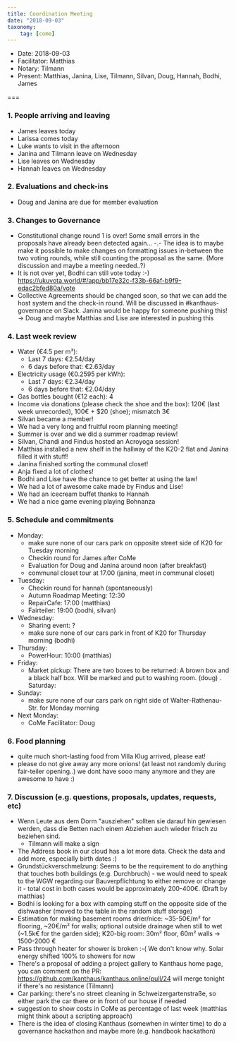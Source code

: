 ```yaml
---
title: Coordination Meeting
date: "2018-09-03"
taxonomy:
    tag: [come]
---
```


<!--
Hello facilitator/notary! Thank you for your services. Here is some advice for facilitating coordination meetings:
  - Prepare the meeting a bit beforehand (find out about evaluations, gas, electricity and water usages, waste collections, income, scheduled events). You can ask others to assist you.
  - Notify people 10 minutes before the meeting starts. (Watching the clock is not super fun, people will be grateful if you do it for them.)
  - Start at 10:00 sharp, or earlier if everyone is there. (Waiting is time-wasting, be a time-saver!)
  - If you don't want to take notes yourself ask someone else to take care of that. (This pad can easily be used to read from and write in simultaneously.)
  - Go through the ordered points in order, even if nothing has changed. (They are arranged to try and get the most relevant information to most people.)
  - Feel welcome to moderate conversation if off-topic or too detailed. (Are listeners interested? Are speakers satisfied? Can you identify a sub-group?)
  - Try to finish the meeting before 11:00. (There is always more to talk about and it's important for people to know that CoMes don't take forever.)
  - Leave the room once the meeting has ended. (This sends a clear signal to everyone else that they can also leave and get on with their day.)
  - Take care that the meeting minutes will be put to kanthaus.online. (If you don't know how to do it, ask someone to help you with it. But do it today!)
  - As soon as the minutes are online, empty the pad from all irrelevant things and get it ready for the next facilitator. (Only keep regular events such as CoMe, power hour, regular food pickups and such. Move the counter figures from 'last 7 days' to '7 days before that' and adjust the date to next week.)
  - Please indent list points with a double-space, not a tab-space: the pad has a bug when rendering markdown, adding extra lines. The resulting web-page looks spacey... not in a good way.
  - Have fun!
-->

- Date: 2018-09-03
- Facilitator: Matthias
- Notary: Tilmann
- Present: Matthias, Janina, Lise, Tilmann, Silvan, Doug, Hannah, Bodhi, James

===

### 1. People arriving and leaving
- James leaves today
- Larissa comes today
- Luke wants to visit in the afternoon
- Janina and Tilmann leave on Wednesday
- Lise leaves on Wednesday
- Hannah leaves on Wednesday

### 2. Evaluations and check-ins <!-- press the play button on https://gitlab.com/kanthaus/kanthaus-private/pipeline_schedules and it will print to #kanthaus-residence -->
- Doug and Janina are due for member evaluation

### 3. Changes to Governance
- Constitutional change round 1 is over! Some small errors in the proposals have already been detected again... -.- The idea is to maybe make it possible to make changes on formatting issues in-between the two voting rounds, while still counting the proposal as the same. (More discussion and maybe a meeting needed..?)
- It is not over yet, Bodhi can still vote today :-) https://ukuvota.world/#/app/bb17e32c-f33b-66af-b9f9-edac2bfed80a/vote
- Collective Agreements should be changed soon, so that we can add the host system and the check-in round. Will be discussed in #kanthaus-governance on Slack. Janina would be happy for someone pushing this! -> Doug and maybe Matthias and Lise are interested in pushing this

### 4. Last week review
- Water (€4.5 per m³):
  - Last 7 days: €2.54/day
  - 6 days before that: €2.63/day
- Electricity usage (€0.2595 per kWh): <!-- https://grafana.yunity.org -->
  - Last 7 days: €2.34/day
  - 6 days before that: €2.04/day
- Gas bottles bought (€12 each): 4
- Income via donations (please check the shoe and the box): 120€ (last week unrecorded), 100€ + $20 (shoe); mismatch 3€
- Silvan became a member!
- We had a very long and fruitful room planning meeting!
- Summer is over and we did a summer roadmap review!
- Silvan, Chandi and Findus hosted an Acroyoga session!
- Matthias installed a new shelf in the hallway of the K20-2 flat and Janina filled it with stuff!
- Janina finished sorting the communal closet!
- Anja fixed a lot of clothes!
- Bodhi and Lise have the chance to get better at using the law!
- We had a lot of awesome cake made by Findus and Lise!
- We had an icecream buffet thanks to Hannah
- We had a nice game evening playing Bohnanza

### 5. Schedule and commitments <!-- https://cloud.kanthaus.online/apps/calendar/ -->
- Monday:
  - make sure none of our cars park on opposite street side of K20 for Tuesday morning
  - Checkin round for James after CoMe
  - Evaluation for Doug and Janina around noon (after breakfast)
  - communal closet tour at 17.00 (janina, meet in communal closet)
- Tuesday:
  - Checkin round for hannah (spontaneously)
  - Autumn Roadmap Meeting: 12:30
  - RepairCafe: 17:00 (matthias)
  - Fairteiler: 19:00 (bodhi, silvan)
- Wednesday:
  - Sharing event: ?
  - make sure none of our cars park in front of K20 for Thursday morning (bodhi)
- Thursday:
  - PowerHour: 10:00 (matthias)
- Friday:
  - Market pickup: There are two boxes to be returned: A brown box and a black half box. Will be marked and put to washing room. <!---around 12.00 already (it's hot and they finish early) 13.00-13.30 (Future note: the week 28.8 - 4.9 it's not going to happen. They're away.)--> (doug)
. Saturday:
- Sunday:
  - make sure none of our cars park on right side of Walter-Rathenau-Str. for Monday morning
- Next Monday:
  - CoMe Facilitator:  Doug

### 6. Food planning
- quite much short-lasting food from Villa Klug arrived, please eat!
- please do not give away any more onions! (at least not randomly during fair-teiler opening..) we dont have sooo many anymore and they are awesome to have :)

### 7. Discussion (e.g. questions, proposals, updates, requests, etc)
- Wenn Leute aus dem Dorm "ausziehen" sollten sie darauf hin gewiesen werden, dass die Betten nach einem Abziehen auch wieder frisch zu beziehen sind.
  - Tilmann will make a sign
- The Address book in our cloud has a lot more data. Check the data and add more, especially birth dates :)
- Grundstückverschmelzung: Seems to be the requirement to do anything that touches both buildings (e.g. Durchbruch) -  we would need to speak to the WGW regarding our Bauverpflichtung to either remove or change it - total cost in both cases would be approximately 200-400€. (Draft by matthias)
- Bodhi is looking for a box with camping stuff on the opposite side of the dishwasher (moved to the table in the random stuff storage)
- Estimation for making basement rooms drier/nice: ~35-50€/m² for flooring, ~20€/m² for walls; optional outside drainage when still to wet (~1.5k€ for the garden side); K20-big room: 30m² floor, 60m² walls -> 1500-2000 €
- Pass through heater for shower is broken :-( We don't know why. Solar energy shifted 100% to showers for now
- There's a proposal of adding a project gallery to Kanthaus home page, you can comment on the PR: https://github.com/kanthaus/kanthaus.online/pull/24 will merge tonight if there's no resistance (Tilmann)
- Car parking: there's no street cleaning in Schweizergartenstraße, so either park the car there or in front of our house if needed
- suggestion to show costs in CoMe as percentage of last week (matthias might think about a scripting approach)
- There is the idea of closing Kanthaus (somewhen in winter time) to do a governance hackathon and maybe more (e.g. handbook hackathon)

